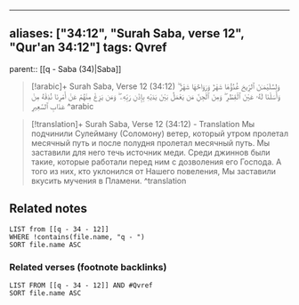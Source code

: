 
---
aliases: ["34:12", "Surah Saba, verse 12", "Qur'an 34:12"]
tags: Qvref
---

parent:: [[q - Saba (34)|Saba]]

> [!arabic]+ Surah Saba, Verse 12 (34:12)
> <span class="quran-arabic">وَلِسُلَيْمَـٰنَ ٱلرِّيحَ غُدُوُّهَا شَهْرٌ وَرَوَاحُهَا شَهْرٌ ۖ وَأَسَلْنَا لَهُۥ عَيْنَ ٱلْقِطْرِ ۖ وَمِنَ ٱلْجِنِّ مَن يَعْمَلُ بَيْنَ يَدَيْهِ بِإِذْنِ رَبِّهِۦ ۖ وَمَن يَزِغْ مِنْهُمْ عَنْ أَمْرِنَا نُذِقْهُ مِنْ عَذَابِ ٱلسَّعِيرِ</span>
^arabic

> [!translation]+ Surah Saba, Verse 12 (34:12) - Translation
> Мы подчинили Сулейману (Соломону) ветер, который утром пролетал месячный путь и после полудня пролетал месячный путь. Мы заставили для него течь источник меди. Среди джиннов были такие, которые работали перед ним с дозволения его Господа. А того из них, кто уклонился от Нашего повеления, Мы заставили вкусить мучения в Пламени.
^translation



## Related notes
```dataview
LIST from [[q - 34 - 12]]
WHERE !contains(file.name, "q - ")
SORT file.name ASC
```

### Related verses (footnote backlinks)
```dataview
LIST FROM [[q - 34 - 12]] AND #Qvref
SORT file.name ASC
```

